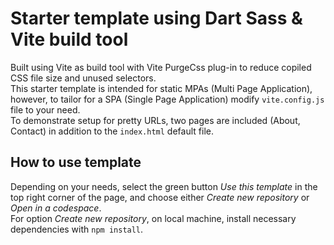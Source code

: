 # Starter template using Dart Sass & Vite build tool

Built using Vite as build tool with Vite PurgeCss plug-in to reduce copiled CSS file size and unused selectors.<br>
This starter template is intended for static MPAs (Multi Page Application), however, to tailor for a SPA (Single Page Application) modify <code>vite.config.js</code> file to your need.<br>
To demonstrate setup for pretty URLs, two pages are included (About, Contact) in addition to the <code>index.html</code> default file.

## How to use template
Depending on your needs, select the green button *Use this template* in the top right corner of the page, and choose either *Create new repository* or *Open in a codespace*.<br>
For option *Create new repository*, on local machine, install necessary dependencies with <code>npm install</code>.
